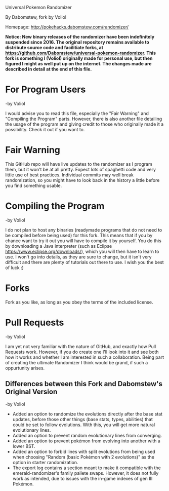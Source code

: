 Universal Pokemon Randomizer

By Dabomstew, fork by Voliol

Homepage: http://pokehacks.dabomstew.com/randomizer/

**Notice: New binary releases of the randomizer have been indefinitely suspended since 2016. The original repository remains available to distribute source code and facilitiate forks, at https://github.com/Dabomstew/universal-pokemon-randomizer. This fork is something I (Voliol) originally made for personal use, but then figured I might as well put up on the internet. The changes made are described in detail at the end of this file.**

# For Program Users
-by Voliol

I would advise you to read this file, especially the "Fair Warning" and 
"Compiling the Program" parts. However, there is also another file detailing the
usage of the program and giving credit to those who originally made it a possibility.
Check it out if you want to.

# Fair Warning
This GitHub repo will have live updates to the randomizer as I program them, but
it won't be at all pretty. Expect lots of spaghetti code and very little use of
best practices. Individual commits may well break randomization, so you might have
to look back in the history a little before you find something usable.

# Compiling the Program
-by Voliol

I do not plan to host any binaries (readymade programs that do not need to be 
compiled before being used) for this fork. This means that if you by chance want 
to try it out you will have to compile it by yourself. You do this by downloading 
a Java interpreter (such as Eclipse https://www.eclipse.org/downloads/),
which you will then have to learn to use. I won't go into details, as they
are sure to change, but it isn't very difficult and there are plenty of
tutorials out there to use. I wish you the best of luck :)

# Forks
Fork as you like, as long as you obey the terms of the included license.

# Pull Requests
-by Voliol

I am yet not very familiar with the nature of GitHub, and exactly how 
Pull Requests work. However, if you do create one I'll look into it and see both
how it works and whether I am interested in such a collaboration. Being part of 
creating the ultimate Randomizer I think would be grand, if such a oppurtunity
arises.

## Differences between this Fork and Dabomstew's Original Version
-by Voliol
 - Added an option to randomize the evolutions directly after the base stat updates, before those other things (base stats, types, abilities) that could be set to follow evolutions. With this, you will get more natural evolutionary lines. 
 - Added an option to prevent random evolutionary lines from converging.
 - Added an option to prevent pokémon from evolving into another with a lower BST.
 - Added an option to forbid lines with split evolutions from being used when choosing "Random (basic Pokémon with 2 evolutions)" as the option in starter randomization.
 - The export log contains a section meant to make it compatible with the 
  emerald-randomizer's family pallete swaps. However, it does not fully work 
  as intended, due to issues with the in-game indexes of gen III Pokémon.

